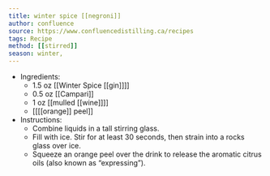 ```yaml
---
title: winter spice [[negroni]]
author: confluence
source: https://www.confluencedistilling.ca/recipes
tags: Recipe
method: [[stirred]]
season: winter,
---
```


- Ingredients:
	- 1.5 oz [[Winter Spice [[gin]]]]
	- 0.5 oz [[Campari]]
	- 1 oz [[mulled [[wine]]]]
	- [[[[orange]] peel]]
- Instructions:
	- Combine liquids in a tall stirring glass.
	- Fill with ice. Stir for at least 30 seconds, then strain into a rocks glass over ice.
	- Squeeze an orange peel over the drink to release the aromatic citrus oils (also known as “expressing”).